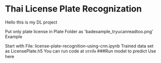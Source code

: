 # Thai License Plate Recognization
 
Hello this is my DL project

Put only plate license in Plate Folder as 'badexample_tryucanreadtoo.png' Example

Start with File: license-plate-recognition-using-cnn.ipynb
Trained data set as LicensePlate.h5 
You can run code at บรรทัด ###Run model to predict Use here

